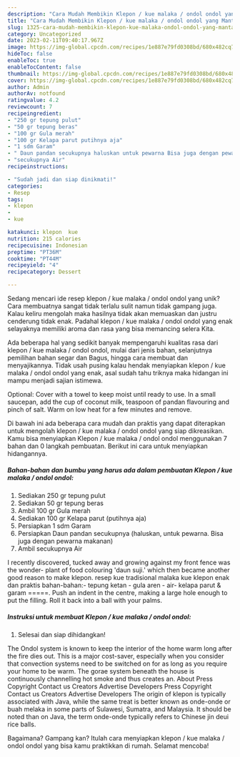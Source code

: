 ```yaml
---
description: "Cara Mudah Membikin Klepon / kue malaka / ondol ondol yang Mantap"
title: "Cara Mudah Membikin Klepon / kue malaka / ondol ondol yang Mantap"
slug: 1325-cara-mudah-membikin-klepon-kue-malaka-ondol-ondol-yang-mantap
category: Uncategorized
date: 2023-02-11T09:40:17.967Z
image: https://img-global.cpcdn.com/recipes/1e887e79fd0308bd/680x482cq70/klepon-kue-malaka-ondol-ondol-foto-resep-utama.jpg
hideToc: false
enableToc: true
enableTocContent: false
thumbnail: https://img-global.cpcdn.com/recipes/1e887e79fd0308bd/680x482cq70/klepon-kue-malaka-ondol-ondol-foto-resep-utama.jpg
cover: https://img-global.cpcdn.com/recipes/1e887e79fd0308bd/680x482cq70/klepon-kue-malaka-ondol-ondol-foto-resep-utama.jpg
author: Admin
authorAv: notfound
ratingvalue: 4.2
reviewcount: 7
recipeingredient:
- "250 gr tepung pulut"
- "50 gr tepung beras"
- "100 gr Gula merah"
- "100 gr Kelapa parut putihnya aja"
- "1 sdm Garam"
- " Daun pandan secukupnya haluskan untuk pewarna Bisa juga dengan pewarna makanan"
- "secukupnya Air"
recipeinstructions:

- "Sudah jadi dan siap dinikmati!"
categories:
- Resep
tags:
- klepon
- 
- kue

katakunci: klepon  kue 
nutrition: 215 calories
recipecuisine: Indonesian
preptime: "PT36M"
cooktime: "PT44M"
recipeyield: "4"
recipecategory: Dessert

---
```





Sedang mencari ide resep klepon / kue malaka / ondol ondol yang unik? Cara membuatnya sangat tidak terlalu sulit namun tidak gampang juga. Kalau keliru mengolah maka hasilnya tidak akan memuaskan dan justru cenderung tidak enak. Padahal klepon / kue malaka / ondol ondol yang enak selayaknya memiliki aroma dan rasa yang bisa memancing selera Kita.





Ada beberapa hal yang sedikit banyak mempengaruhi kualitas rasa dari klepon / kue malaka / ondol ondol, mulai dari jenis bahan, selanjutnya pemilihan bahan segar dan Bagus, hingga cara membuat dan menyajikannya. Tidak usah pusing kalau hendak menyiapkan klepon / kue malaka / ondol ondol yang enak,      asal sudah tahu triknya maka hidangan ini mampu menjadi sajian istimewa.














Optional: Cover with a towel to keep moist until ready to use. In a small saucepan, add the cup of coconut milk, teaspoon of pandan flavouring and pinch of salt. Warm on low heat for a few minutes and remove.






Di bawah ini ada beberapa cara mudah dan praktis yang dapat diterapkan untuk mengolah klepon / kue malaka / ondol ondol yang siap dikreasikan. Kamu bisa menyiapkan Klepon / kue malaka / ondol ondol menggunakan 7 bahan dan 0 langkah pembuatan. Berikut ini cara untuk menyiapkan hidangannya.

<!--inarticleads1-->

##### Bahan-bahan dan bumbu yang harus ada dalam pembuatan Klepon / kue malaka / ondol ondol:

1. Sediakan 250 gr tepung pulut
1. Sediakan 50 gr tepung beras
1. Ambil 100 gr Gula merah
1. Sediakan 100 gr Kelapa parut (putihnya aja)
1. Persiapkan 1 sdm Garam
1. Persiapkan  Daun pandan secukupnya (haluskan, untuk pewarna. Bisa juga dengan pewarna makanan)
1. Ambil secukupnya Air


I recently discovered, tucked away and growing against my front fence was the wonder- plant of food colouring &#39;daun suji.&#39; which then became another good reason to make klepon. resep kue tradisional malaka kue klepon enak dan praktis bahan-bahan:- tepung ketan - gula aren - air- kelapa parut &amp; garam =====. Push an indent in the centre, making a large hole enough to put the filling. Roll it back into a ball with your palms. 

<!--inarticleads2-->

##### Instruksi untuk membuat Klepon / kue malaka / ondol ondol:


1. Selesai dan siap dihidangkan!

The Ondol system is known to keep the interior of the home warm long after the fire dies out. This is a major cost-saver, especially when you consider that convection systems need to be switched on for as long as you require your home to be warm. The gorae system beneath the house is continuously channelling hot smoke and thus creates an. About Press Copyright Contact us Creators Advertise Developers Press Copyright Contact us Creators Advertise Developers The origin of klepon is typically associated with Java, while the same treat is better known as onde-onde or buah melaka in some parts of Sulawesi, Sumatra, and Malaysia. It should be noted than on Java, the term onde-onde typically refers to Chinese jin deui rice balls. 

Bagaimana? Gampang kan? Itulah cara menyiapkan klepon / kue malaka / ondol ondol yang bisa kamu praktikkan di rumah. Selamat mencoba!
